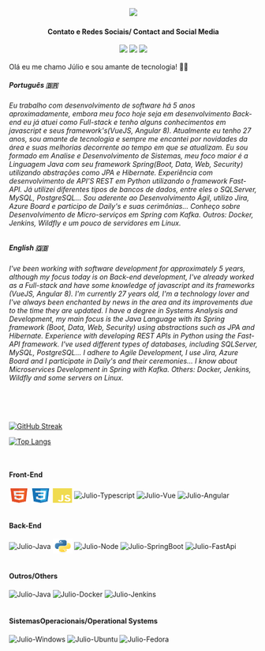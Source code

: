 <div id="header" align="center">
  <img src="https://github.com/BielHaard/fotos/blob/main/BB317165-BD1C-41C8-A7BB-904F1A6FAA4B.jpg" width="200"/>
</div>
<div  align="center"> 
  <h4>Contato e Redes Sociais/ Contact and Social Media</h4>
   <a href="https://www.instagram.com/juliao.garcia" target="_blank"><img src="https://img.shields.io/badge/-Instagram-%23E4405F?style=for-the-badge&logo=instagram&logoColor=white" target="_blank"></a>
   <a href = "mailto:julio.garcia.profissional@gmail.com"><img src="https://img.shields.io/badge/-Gmail-%23333?style=for-the-badge&logo=gmail&logoColor=white" target="_blank"></a>
   <a href="https://www.linkedin.com/in/j%C3%BAlio-gabriel-garcia-588761196/" target="_blank"><img src="https://img.shields.io/badge/-LinkedIn-%230077B5?style=for-the-badge&logo=linkedin&logoColor=white" target="_blank"></a> 
</div>
</div>
<br>
    Olá eu me chamo Júlio e sou amante de tecnologia! 👩‍💻
<h5>Português 🇧🇷</h5>
<h6>
Eu trabalho com desenvolvimento de software há 5 anos aproximadamente, embora meu foco hoje seja em desenvolvimento Back-end eu já atuei como Full-stack e tenho alguns conhecimentos em javascript e seus framework's(VueJS, Angular 8).
Atualmente eu tenho 27 anos, sou amante de tecnologia e sempre me encantei por novidades da área e suas melhorias decorrente ao tempo em que se atualizam.
Eu sou formado em Analise e Desenvolvimento de Sistemas, meu foco maior é a Linguagem Java com seu framework Spring(Boot, Data, Web, Security) utilizando abstrações como JPA e Hibernate.
Experiência com desenvolvimento de API'S REST em Python utilizando o framework Fast-API.
Já utilizei diferentes tipos de bancos de dados, entre eles o SQLServer, MySQL, PostgreSQL...
Sou aderente ao Desenvolvimento Ágil, utilizo Jira, Azure Board e participo de Daily's e suas cerimônias...
Conheço sobre Desenvolvimento de Micro-serviços em Spring com Kafka.
Outros: Docker, Jenkins, Wildfly e um pouco de servidores em Linux.</h6
<br> 
<h5 style="border-bottom: 1px solid white;">English 🇬🇧</h5>
<h6> I've been working with software development for approximately 5 years, although my focus today is on Back-end development, I've already worked as a Full-stack and have some knowledge of javascript and its frameworks (VueJS, Angular 8). I'm currently 27 years old, I'm a technology lover and I've always been enchanted by news in the area and its improvements due to the time they are updated. I have a degree in Systems Analysis and Development, my main focus is the Java Language with its Spring framework (Boot, Data, Web, Security) using abstractions such as JPA and Hibernate. Experience with developing REST APIs in Python using the Fast-API framework. I've used different types of databases, including SQLServer, MySQL, PostgreSQL... I adhere to Agile Development, I use Jira, Azure Board and I participate in Daily's and their ceremonies... I know about Microservices Development in Spring with Kafka. Others: Docker, Jenkins, Wildfly and some servers on Linux.</h6>
<br>

 <br>

[![GitHub Streak](http://github-readme-streak-stats.herokuapp.com?user=BielHaard&theme=dracula)](https://git.io/streak-stats)

[![Top Langs](https://github-readme-stats.vercel.app/api/top-langs/?username=BielHaard&layout=compact&theme=dracula)](https://github.com/anuraghazra/github-readme-stats)

<div style="display: inline_block">
   <br>
   <h4>Front-End</h4>
   <img align="center" alt="Julio-HTML" height="30" width="40" src="https://raw.githubusercontent.com/devicons/devicon/master/icons/html5/html5-original.svg">
   <img align="center" alt="Julio-CSS" height="30" width="40" src="https://raw.githubusercontent.com/devicons/devicon/master/icons/css3/css3-original.svg">
   <img align="center" alt="Julio-js" height="30" width="40" src="https://raw.githubusercontent.com/devicons/devicon/master/icons/javascript/javascript-plain.svg">
   <img align="center" alt="Julio-Typescript" height="30" width="40" src="https://cdn.jsdelivr.net/gh/devicons/devicon/icons/typescript/typescript-original.svg">
   <img align="center" alt="Julio-Vue" height="30" width="40" src="https://cdn.jsdelivr.net/gh/devicons/devicon/icons/vuejs/vuejs-original.svg">
   <img align="center" alt="Julio-Angular" height="30" width="40" src="https://cdn.jsdelivr.net/gh/devicons/devicon/icons/angularjs/angularjs-original.svg">
</div>
<div style="display: inline_block">
   <br>
   <h4>Back-End</h4>
   <img align="center" alt="Julio-Java" height="30" width="40" src="https://cdn.jsdelivr.net/gh/devicons/devicon/icons/java/java-original.svg">
   <img align="center" alt="Julio-Python" height="30" width="40" src="https://raw.githubusercontent.com/devicons/devicon/master/icons/python/python-original.svg">
   <img align="center" alt="Julio-Node" height="30" width="40" src="https://cdn.jsdelivr.net/gh/devicons/devicon/icons/nodejs/nodejs-original.svg">
   <img align="center" alt="Julio-SpringBoot" height="30" width="40" src="https://cdn.jsdelivr.net/gh/devicons/devicon/icons/spring/spring-original.svg">
   <img align="center" alt="Julio-FastApi" height="30" width="40" src="https://cdn.jsdelivr.net/gh/devicons/devicon/icons/fastapi/fastapi-original.svg">
</div>
<div style="display: inline_block">
   <br>
   <h4>Outros/Others</h4>
   <img align="center" alt="Julio-Java" height="30" width="40" src="https://cdn.jsdelivr.net/gh/devicons/devicon/icons/azure/azure-original.svg" />
   <img align="center" alt="Julio-Docker" height="50" width="60" src="https://cdn.jsdelivr.net/gh/devicons/devicon/icons/docker/docker-original.svg">
   <img align="center" alt="Julio-Jenkins" height="30" width="40" src="https://cdn.jsdelivr.net/gh/devicons/devicon/icons/jenkins/jenkins-original.svg">
   <i class="devicon-apachekafka-original"></i>
</div>
<div style="display: inline_block">
   <br>
   <h4>SistemasOperacionais/Operational Systems</h4>
   <img align="center" alt="Julio-Windows" height="30" width="40" src="https://cdn.jsdelivr.net/gh/devicons/devicon/icons/windows8/windows8-original.svg" />
   <img align="center" alt="Julio-Ubuntu" height="30" width="40" src="https://cdn.jsdelivr.net/gh/devicons/devicon/icons/ubuntu/ubuntu-plain.svg">
   <img align="center" alt="Julio-Fedora" height="30" width="40" src="https://cdn.jsdelivr.net/gh/devicons/devicon/icons/fedora/fedora-original.svg">
</div>
<br>

